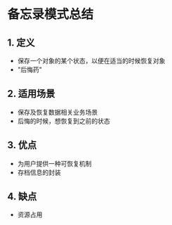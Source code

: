 # 备忘录模式总结



## 1. 定义

- 保存一个对象的某个状态，以便在适当的时候恢复对象
- "后悔药"

## 2. 适用场景

- 保存及恢复数据相关业务场景
- 后悔的时候，想恢复到之前的状态

## 3. 优点

- 为用户提供一种可恢复机制
- 存档信息的封装

## 4. 缺点

- 资源占用